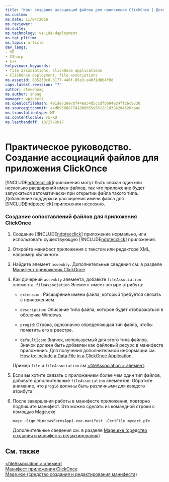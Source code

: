 ```yaml
---
title: "Как: создание ассоциаций файлов для приложения ClickOnce | Документы Microsoft"
ms.custom: 
ms.date: 11/04/2016
ms.reviewer: 
ms.suite: 
ms.technology: vs-ide-deployment
ms.tgt_pltfrm: 
ms.topic: article
dev_langs:
- VB
- CSharp
- C++
helpviewer_keywords:
- file associations, ClickOnce applications
- ClickOnce deployment, file associations
ms.assetid: 835230c8-3177-440f-85e3-e40f1d8b4f9d
caps.latest.revision: "7"
author: stevehoag
ms.author: shoag
manager: wpickett
ms.openlocfilehash: 491de73e97bf44ea54d5ccdfb604924ff26c9530
ms.sourcegitcommit: aadb9588877418b8b55a5612c1d3842d4520ca4c
ms.translationtype: MT
ms.contentlocale: ru-RU
ms.lasthandoff: 10/27/2017
---
```

# <a name="how-to-create-file-associations-for-a-clickonce-application"></a>Практическое руководство. Создание ассоциаций файлов для приложения ClickOnce
[!INCLUDE[ndptecclick](../deployment/includes/ndptecclick_md.md)]приложения могут быть связан один или несколько расширений имен файлов, так что приложение будет запускаться автоматически при открытии файла такого типа. Добавление поддержки расширения имени файла для [!INCLUDE[ndptecclick](../deployment/includes/ndptecclick_md.md)] приложения несложно.  
  
### <a name="to-create-file-associations-for-a-clickonce-application"></a>Создание сопоставлений файлов для приложения ClickOnce  
  
1.  Создание [!INCLUDE[ndptecclick](../deployment/includes/ndptecclick_md.md)] приложение нормально, или использовать существующую [!INCLUDE[ndptecclick](../deployment/includes/ndptecclick_md.md)] приложения.  
  
2.  Откройте манифест приложения с текстом или редакторе XML, например «Блокнот».  
  
3.  Найдите элемент `assembly`. Дополнительные сведения см. в разделе [Манифест приложения ClickOnce](../deployment/clickonce-application-manifest.md).  
  
4.  Как дочерний `assembly` элемента, добавьте `fileAssociation` элемента. `fileAssociation` Элемент имеет четыре атрибута:  
  
    -   `extension`: Расширение имени файла, который требуется связать с приложением.  
  
    -   `description`: Описание типа файла, которое будет отображаться в оболочке Windows.  
  
    -   `progid`: Строка, однозначно определяющая тип файла, чтобы пометить его в реестре.  
  
    -   `defaultIcon`: Значок, используемый для этого типа файлов. Значок должен быть добавлен как файловый ресурс в манифесте приложения. Для получения дополнительной информации см. [How to: Include a Data File in a ClickOnce Application](../deployment/how-to-include-a-data-file-in-a-clickonce-application.md).  
  
     Пример `file` и `fileAssociation` см [ \<fileAssociation > элемент](../deployment/fileassociation-element-clickonce-application.md).  
  
5.  Если вы хотите связать с приложением более чем один тип файлов, добавьте дополнительные `fileAssociation` элементов. Обратите внимание, что `progid` должны быть различными для каждого атрибута.  
  
6.  После завершения работы в манифесте приложения, повторно подпишите манифест. Это можно сделать из командной строки с помощью Mage.exe.  
  
     `mage -Sign WindowsFormsApp1.exe.manifest -CertFile mycert.pfx`  
  
     Дополнительные сведения см. в разделе [Mage.exe (средство создания и манифеста редактирования)](/dotnet/framework/tools/mage-exe-manifest-generation-and-editing-tool)  
  
## <a name="see-also"></a>См. также  
 [\<fileAssociation > элемент](../deployment/fileassociation-element-clickonce-application.md)   
 [Манифест приложения ClickOnce](../deployment/clickonce-application-manifest.md)   
 [Mage.exe (средство создания и редактирования манифеста)](/dotnet/framework/tools/mage-exe-manifest-generation-and-editing-tool)